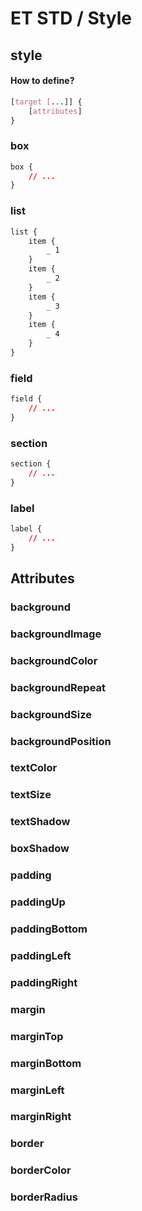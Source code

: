# ET STD / Style

## style

#### How to define?

```css
[target [...]] {
	[attributes]
}
```

### box

```css
box {
	// ...
}
```

### list

```css
list {
	item {
		_ 1
	}
	item {
		_ 2
	}
	item {
		_ 3
	}
	item {
		_ 4
	}
}
```

### field

```css
field {
	// ...
}
```

### section

```css
section {
	// ...
}
```

### label

```css
label {
	// ...
}
```

## Attributes

### background

### backgroundImage

### backgroundColor

### backgroundRepeat

### backgroundSize

### backgroundPosition

### textColor

### textSize

### textShadow

### boxShadow

### padding

### paddingUp

### paddingBottom

### paddingLeft

### paddingRight

### margin

### marginTop

### marginBottom

### marginLeft

### marginRight

### border

### borderColor

### borderRadius
